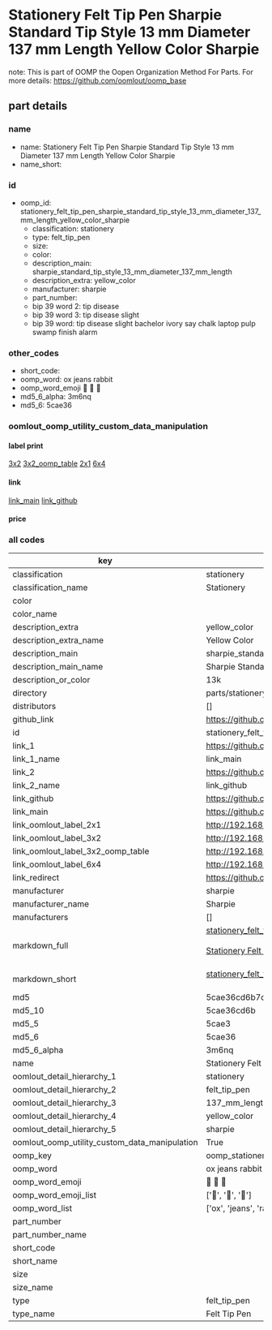# Stationery Felt Tip Pen Sharpie Standard Tip Style 13 mm Diameter 137 mm Length Yellow Color Sharpie  

note: This is part of OOMP the Oopen Organization Method For Parts. For more details: https://github.com/oomlout/oomp_base

##  part details
  







### name
* name: Stationery Felt Tip Pen Sharpie Standard Tip Style 13 mm Diameter 137 mm Length Yellow Color Sharpie
* name_short: 
### id
* oomp_id: stationery_felt_tip_pen_sharpie_standard_tip_style_13_mm_diameter_137_mm_length_yellow_color_sharpie
  * classification: stationery
  * type: felt_tip_pen
  * size: 
  * color: 
  * description_main: sharpie_standard_tip_style_13_mm_diameter_137_mm_length
  * description_extra: yellow_color
  * manufacturer: sharpie
  * part_number: 
  * bip 39 word 2: tip disease
  * bip 39 word 3: tip disease slight
  * bip 39 word: tip disease slight bachelor ivory say chalk laptop pulp swamp finish alarm

### other_codes
* short_code: 
* oomp_word: ox jeans rabbit
* oomp_word_emoji :ox: :jeans: :rabbit:
* md5_6_alpha: 3m6nq
* md5_6: 5cae36






### oomlout_oomp_utility_custom_data_manipulation
#### label print
[3x2](http://192.168.1.245:1112/?label=oomp%203m6nq)
[3x2_oomp_table](http://192.168.1.108:1112/?label=oomp%203m6nq)
[2x1](http://192.168.1.242:1112/?label=oomp%203m6nq)
[6x4](http://192.168.1.55:1112/?label=oomp%203m6nq)    

#### link

[link_main](https://github.com/oomlout/oomlout_oomp_version_1_messy/tree/main/parts/stationery_felt_tip_pen_sharpie_standard_tip_style_13_mm_diameter_137_mm_length_yellow_color_sharpie) [link_github](https://github.com/oomlout/oomlout_oomp_version_1_messy/tree/main/parts/stationery_felt_tip_pen_sharpie_standard_tip_style_13_mm_diameter_137_mm_length_yellow_color_sharpie)                             

#### price







### all codes 
| key | value |  
| --- | --- |  
| classification | stationery |  
| classification_name | Stationery |  
| color |  |  
| color_name |  |  
| description_extra | yellow_color |  
| description_extra_name | Yellow Color |  
| description_main | sharpie_standard_tip_style_13_mm_diameter_137_mm_length |  
| description_main_name | Sharpie Standard Tip Style 13 mm Diameter 137 mm Length |  
| description_or_color | 13k |  
| directory | parts/stationery_felt_tip_pen_sharpie_standard_tip_style_13_mm_diameter_137_mm_length_yellow_color_sharpie |  
| distributors | [] |  
| github_link | https://github.com/oomlout/oomlout_oomp_part_src/tree/main/parts/stationery_felt_tip_pen_sharpie_standard_tip_style_13_mm_diameter_137_mm_length_yellow_color_sharpie |  
| id | stationery_felt_tip_pen_sharpie_standard_tip_style_13_mm_diameter_137_mm_length_yellow_color_sharpie |  
| link_1 | https://github.com/oomlout/oomlout_oomp_version_1_messy/tree/main/parts/stationery_felt_tip_pen_sharpie_standard_tip_style_13_mm_diameter_137_mm_length_yellow_color_sharpie |  
| link_1_name | link_main |  
| link_2 | https://github.com/oomlout/oomlout_oomp_version_1_messy/tree/main/parts/stationery_felt_tip_pen_sharpie_standard_tip_style_13_mm_diameter_137_mm_length_yellow_color_sharpie |  
| link_2_name | link_github |  
| link_github | https://github.com/oomlout/oomlout_oomp_version_1_messy/tree/main/parts/stationery_felt_tip_pen_sharpie_standard_tip_style_13_mm_diameter_137_mm_length_yellow_color_sharpie |  
| link_main | https://github.com/oomlout/oomlout_oomp_version_1_messy/tree/main/parts/stationery_felt_tip_pen_sharpie_standard_tip_style_13_mm_diameter_137_mm_length_yellow_color_sharpie |  
| link_oomlout_label_2x1 | http://192.168.1.242:1112/?label=oomp%203m6nq |  
| link_oomlout_label_3x2 | http://192.168.1.245:1112/?label=oomp%203m6nq |  
| link_oomlout_label_3x2_oomp_table | http://192.168.1.108:1112/?label=oomp%203m6nq |  
| link_oomlout_label_6x4 | http://192.168.1.55:1112/?label=oomp%203m6nq |  
| link_redirect | https://github.com/oomlout/oomlout_oomp_version_1_messy/tree/main/parts/stationery_felt_tip_pen_sharpie_standard_tip_style_13_mm_diameter_137_mm_length_yellow_color_sharpie |  
| manufacturer | sharpie |  
| manufacturer_name | Sharpie |  
| manufacturers | [] |  
| markdown_full | [stationery_felt_tip_pen_sharpie_standard_tip_style_13_mm_diameter_137_mm_length_yellow_color_sharpie](none)<br>[](none)<br>[Stationery Felt Tip Pen Sharpie Standard Tip Style 13 Mm Diameter 137 Mm Length Yellow Color Sharpie](none)<br><br> |  
| markdown_short | [stationery_felt_tip_pen_sharpie_standard_tip_style_13_mm_diameter_137_mm_length_yellow_color_sharpie](none)<br><br> |  
| md5 | 5cae36cd6b7d04beffbb7113974fc714 |  
| md5_10 | 5cae36cd6b |  
| md5_5 | 5cae3 |  
| md5_6 | 5cae36 |  
| md5_6_alpha | 3m6nq |  
| name | Stationery Felt Tip Pen Sharpie Standard Tip Style 13 mm Diameter 137 mm Length Yellow Color Sharpie |  
| oomlout_detail_hierarchy_1 | stationery |  
| oomlout_detail_hierarchy_2 | felt_tip_pen |  
| oomlout_detail_hierarchy_3 | 137_mm_length |  
| oomlout_detail_hierarchy_4 | yellow_color |  
| oomlout_detail_hierarchy_5 | sharpie |  
| oomlout_oomp_utility_custom_data_manipulation | True |  
| oomp_key | oomp_stationery_felt_tip_pen_sharpie_standard_tip_style_13_mm_diameter_137_mm_length_yellow_color_sharpie |  
| oomp_word | ox jeans rabbit |  
| oomp_word_emoji | :ox: :jeans: :rabbit: |  
| oomp_word_emoji_list | [':ox:', ':jeans:', ':rabbit:'] |  
| oomp_word_list | ['ox', 'jeans', 'rabbit'] |  
| part_number |  |  
| part_number_name |  |  
| short_code |  |  
| short_name |  |  
| size |  |  
| size_name |  |  
| type | felt_tip_pen |  
| type_name | Felt Tip Pen |  
